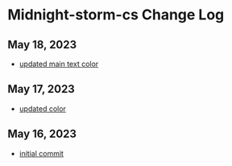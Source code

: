 # Midnight-storm-cs Change Log

## May 18, 2023

- [updated main text color](https://github.com/fastn-community/midnight-storm-cs/commit/352b4d278b6e863e7444317c9fd8e71de026ef20)

## May 17, 2023

- [updated color](https://github.com/fastn-community/midnight-storm-cs/commit/9695241f24d3d70c9031691431679a058feffcb5)

## May 16, 2023

- [initial commit](https://github.com/fastn-community/midnight-storm-cs/commit/e0f0edb333418086548f934ca39b59bd581d6e2e)
